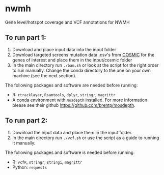 # nwmh
Gene level/hotspot coverage and VCF annotations for NWMH

## To run part 1:
1. Download and place input data into the input folder
2. Download targeted screens mutation data .csv's from [COSMIC](https://cancer.sanger.ac.uk/cosmic/download?genome=37) for the genes of interest and place them in the input/cosmic folder
3. In the main directory run `./bam.sh` or look at the script for the right order to run manually. Change the conda directory to the one on your own machine (see the next section).

The following packages and software are needed before running:
* R: `rtracklayer`, `Rsamtools`, `dplyr`, `stringr`, `magrittr`
* A conda environment with `mosdepth` installed. For more information please see their github https://github.com/brentp/mosdepth.


## To run part 2:
1. Download the input data and place them in the input folder.
2. In the main directory run `./vcf.sh` or use the script as a guide to running it manually.

The following packages and software is needed before running:
* R: `vcfR`, `stringr`, `stringi`, `magrittr`
* Python: `requests` 

